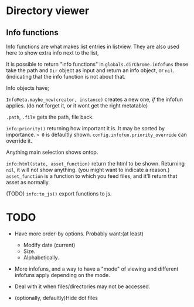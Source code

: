 # Directory viewer

## Info functions
Info functions are what makes list entries in listview. They are
also used here to show extra info next to the list,

It is possible to return "info functions" in `globals.dirChrome.infofuns`
these take the path and `Dir` object as input and return an info object, or
`nil`.(indicating that the info function is not about that.

Info objects have;

`InfoMeta.maybe_new(creator, instance)` creates a new one, *if*
the infofun applies. (do not forget it, or it wont get the right metatable)

`.path`, `.file` gets the path, file back.

`info:priority()` returning how important it is.
It may be sorted by importance. `> 0` is defaultly shown.
`config.infofun.priority_override` can override it.

Anything main selection shows ontop.

`info:html(state, asset_function)` return the html to be shown. Returning `nil`,
it will not show anything. (you might want to indicate a reason.)
`asset_function` is a function to which you feed files, and it'll
return that asset as normally.

(TODO) `info:to_js()` export functions to js.

# TODO

* Have more order-by options. Probably want:(at least)
  + Modify date (current)
  + Size.
  + Alphabetically.

* More infofuns, and a way to have a "mode" of viewing and different
  infofuns apply depending on the mode.
  
* Deal with it when files/directories may not be accessed.

* (optionally, defaultly)Hide dot files
